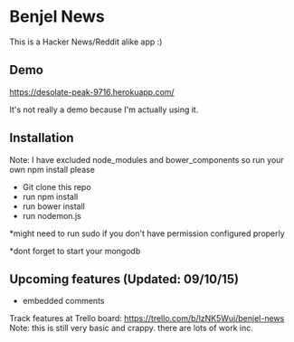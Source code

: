 # Benjel News
This is a Hacker News/Reddit alike app :)

## Demo

https://desolate-peak-9716.herokuapp.com/

It's not really a demo because I'm actually using it.

## Installation

Note: I have excluded node_modules and bower_components so run your own npm install please
- Git clone this repo
- run npm install
- run bower install
- run nodemon.js

*might need to run sudo if you don't have permission configured properly

*dont forget to start your mongodb


## Upcoming features (Updated: 09/10/15)
- embedded comments

Track features at Trello board:
https://trello.com/b/lzNK5Wuj/benjel-news
Note: this is still very basic and crappy. there are lots of work inc.



